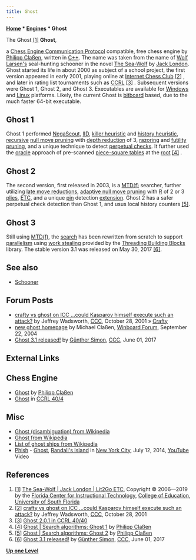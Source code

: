```yaml
---
title: Ghost
---
```

**[Home](Home "Home") * [Engines](Engines "Engines") * Ghost**

[](https://etc.usf.edu/lit2go/153/the-sea-wolf/) The Ghost <a id="cite-note-1" href="#cite-ref-1">[1]</a>
**Ghost**,

a [Chess Engine Communication Protocol](Chess_Engine_Communication_Protocol "Chess Engine Communication Protocol") compatible, free chess engine by [Philipp Claßen](Philipp_Cla%C3%9Fen "Philipp Claßen"), written in [C++](Cpp "Cpp").
The name was taken from the name of [Wolf Larsen's](https://en.wikipedia.org/wiki/The_Sea-Wolf#Wolf_Larsen) seal-hunting schooner in the novel [The Sea-Wolf](https://en.wikipedia.org/wiki/The_Sea-Wolf) by [Jack London](https://en.wikipedia.org/wiki/Jack_London).
Ghost started its life in about 2000 as subject of a school project, the first version appeared in early 2001, playing online at [Internet Chess Club](index.php?title=Internet_Chess_Club&action=edit&redlink=1 "Internet Chess Club (page does not exist)") <a id="cite-note-2" href="#cite-ref-2">[2]</a> , and later in rating list tournaments such as [CCRL](CCRL "CCRL") <a id="cite-note-3" href="#cite-ref-3">[3]</a> . Subsequent versions were Ghost 1, Ghost 2, and Ghost 3. Executables are available for [Windows](Windows "Windows") and [Linux](Linux "Linux") platforms. Likely, the current Ghost is [bitboard](Bitboards "Bitboards") based, due to the much faster 64-bit executable.

## Ghost 1

Ghost 1 performed [NegaScout](NegaScout "NegaScout"), [IID](Internal_Iterative_Deepening "Internal Iterative Deepening"), [killer heuristic](Killer_Heuristic "Killer Heuristic") and [history heuristic](History_Heuristic "History Heuristic"), [recursive](Recursion "Recursion") [null move pruning](Null_Move_Pruning "Null Move Pruning") with [depth reduction](Depth_Reduction_R "Depth Reduction R") of 3, [razoring](Razoring "Razoring") and [futility pruning](Futility_Pruning "Futility Pruning"), and a unique technique to detect [perpetual checks](Check#Perpetual "Check").
It further used the [oracle](Oracle "Oracle") approach of pre-scanned [piece-square tables](Piece-Square_Tables "Piece-Square Tables") at the [root](Root "Root") <a id="cite-note-4" href="#cite-ref-4">[4]</a> .

## Ghost 2

The second version, first released in 2003, is a [MTD(f)](</MTD(f)> "MTD(f)") searcher, further utilizing [late move reductions](Late_Move_Reductions "Late Move Reductions"), [adaptive null move pruning](Null_Move_Pruning#AdaptiveNullMovePruning "Null Move Pruning") with [R](Depth_Reduction_R "Depth Reduction R") of 2 or 3 [plies](Ply "Ply"), [ETC](Enhanced_Transposition_Cutoff "Enhanced Transposition Cutoff"), and a unique [pin](Pin "Pin") detection [extension](Extensions "Extensions"). Ghost 2 has a safer perpetual check detection than Ghost 1, and usus local history counters <a id="cite-note-5" href="#cite-ref-5">[5]</a>.

## Ghost 3

Still using [MTD(f)](</MTD(f)> "MTD(f)"), the [search](Search "Search") has been rewritten from scratch to support [parallelism](Parallel_Search "Parallel Search") using [work stealing](https://en.wikipedia.org/wiki/Work_stealing) provided by the [Threading Building Blocks](https://en.wikipedia.org/wiki/Threading_Building_Blocks) library.
The stable version 3.1 was released on May 30, 2017 <a id="cite-note-6" href="#cite-ref-6">[6]</a>.

## See also

- [Schooner](Schooner "Schooner")

## Forum Posts

- [crafty vs ghost on ICC ...could Kasparov himself execute such an attack?](https://www.stmintz.com/ccc/index.php?id=194607) by Jeffrey Wadsworth, [CCC](CCC "CCC"), October 28, 2001 » [Crafty](Crafty "Crafty")
- [new ghost homepage](http://www.open-aurec.com/wbforum/viewtopic.php?f=18&t=49019) by Michael Claßen, [Winboard Forum](Computer_Chess_Forums "Computer Chess Forums"), September 22, 2004
- [Ghost 3.1 released!](http://www.talkchess.com/forum/viewtopic.php?t=64143) by [Günther Simon](G%C3%BCnther_Simon "Günther Simon"), [CCC](CCC "CCC"), June 01, 2017

## External Links

## Chess Engine

- [Ghost](http://www.ghostchess.de/) by [Philipp Claßen](Philipp_Cla%C3%9Fen "Philipp Claßen")
- [Ghost](http://ccrl.chessdom.com/ccrl/404/cgi/compare_engines.cgi?family=Ghost&print=Rating+list&print=Results+table&print=LOS+table&print=Ponder+hit+table&print=Eval+difference+table&print=Comopp+gamenum+table&print=Overlap+table&print=Score+with+common+opponents) in [CCRL 40/4](CCRL "CCRL")

## Misc

- [Ghost (disambiguation) from Wikipedia](https://en.wikipedia.org/wiki/Ghost_%28disambiguation%29)
- [Ghost from Wikipedia](https://en.wikipedia.org/wiki/Ghost)
- [List of ghost ships from Wikipedia](https://en.wikipedia.org/wiki/List_of_ghost_ships)
- [Phish](Category:Phish "Category:Phish") - [Ghost](<https://en.wikipedia.org/wiki/Ghost_(Phish_song)>), [Randall's Island](https://en.wikipedia.org/wiki/Randalls_and_Wards_Islands) in [New York City](https://en.wikipedia.org/wiki/New_York_City), July 12, 2014, [YouTube](https://en.wikipedia.org/wiki/YouTube) Video

## References

1. <a id="cite-ref-1" href="#cite-note-1">[1]</a> [The Sea-Wolf | Jack London | Lit2Go ETC](https://etc.usf.edu/lit2go/153/the-sea-wolf/), Copyright © 2006—2019 by the [Florida Center for Instructional Technology](https://fcit.usf.edu/), [College of Education](https://www.usf.edu/education/), [University of South Florida](https://en.wikipedia.org/wiki/University_of_South_Florida)
1. <a id="cite-ref-2" href="#cite-note-2">[2]</a> [crafty vs ghost on ICC ...could Kasparov himself execute such an attack?](https://www.stmintz.com/ccc/index.php?id=194607) by Jeffrey Wadsworth, [CCC](CCC "CCC"), October 28, 2001
1. <a id="cite-ref-3" href="#cite-note-3">[3]</a> [Ghost 2.0.1 in CCRL 40/40](http://www.computerchess.org.uk/ccrl/4040/cgi/engine_details.cgi?print=Details&each_game=1&eng=Ghost%202.0.1#Ghost_2_0_1)
1. <a id="cite-ref-4" href="#cite-note-4">[4]</a> [Ghost | Search algorithms: Ghost 1](http://www.ghostchess.de/) by [Philipp Claßen](Philipp_Cla%C3%9Fen "Philipp Claßen")
1. <a id="cite-ref-5" href="#cite-note-5">[5]</a> [Ghost | Search algorithms: Ghost 2](http://www.ghostchess.de/) by [Philipp Claßen](Philipp_Cla%C3%9Fen "Philipp Claßen")
1. <a id="cite-ref-6" href="#cite-note-6">[6]</a> [Ghost 3.1 released!](http://www.talkchess.com/forum/viewtopic.php?t=64143) by [Günther Simon](G%C3%BCnther_Simon "Günther Simon"), [CCC](CCC "CCC"), June 01, 2017

**[Up one Level](Engines "Engines")**

